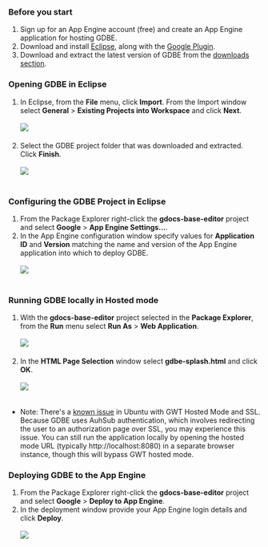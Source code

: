 ### Before you start ###

  1. Sign up for an App Engine account (free) and create an App Engine application for hosting GDBE.
  1. Download and install <a href='http://www.eclipse.org/downloads/download.php?file=/technology/epp/downloads/release/galileo/SR1/eclipse-jee-galileo-SR1-win32.zip'>Eclipse</a>, along with the <a href='http://code.google.com/eclipse/'>Google Plugin</a>.
  1. Download and extract the latest version of GDBE from the <a href='http://code.google.com/p/gdbe/downloads/list'>downloads section</a>.

### Opening GDBE in Eclipse ###
  1. In Eclipse, from the **File** menu, click **Import**. From the Import window select **General** > **Existing Projects into Workspace** and click **Next**. <br /><br /><img src='http://gdbe.googlecode.com/svn/trunk/documentation/images/ImportExistingProject.png' /><br /><br />
  1. Select the GDBE project folder that was downloaded and extracted. Click **Finish**.<br /><br /><img src='http://gdbe.googlecode.com/svn/trunk/documentation/images/ImportExistingProject-Select.png' /><br /><br />

### Configuring the GDBE Project in Eclipse ###
  1. From the Package Explorer right-click the **gdocs-base-editor** project and select **Google** > **App Engine Settings...**.
  1. In the App Engine configuration window specify values for **Application ID** and **Version** matching the name and version of the App Engine application into which to deploy GDBE.<br /><br /><img src='http://gdbe.googlecode.com/svn/trunk/documentation/images/ConfigureProject-AppEngine.png' /><br /><br />

### Running GDBE locally in Hosted mode ###
  1. With the **gdocs-base-editor** project selected in the **Package Explorer**, from the **Run** menu select **Run As** > **Web Application**.<br /><br /><img src='http://gdbe.googlecode.com/svn/trunk/documentation/images/RunProject-HostedMode.png' /><br /><br />
  1. In the **HTML Page Selection** window select **gdbe-splash.html** and click **OK**.<br /><br /><img src='http://gdbe.googlecode.com/svn/trunk/documentation/images/RunProject-HostedMode-PageSelection.png' /><br /><br />
  * Note: There's a <a href='http://code.google.com/p/google-web-toolkit/issues/detail?id=2962'>known issue</a> in Ubuntu with GWT Hosted Mode and SSL. Because GDBE uses AuhSub authentication, which involves redirecting the user to an authorization page over SSL, you may experience this issue. You can still run the application locally by opening the hosted mode URL (typically http://localhost:8080) in a separate browser instance, though this will bypass GWT hosted mode.

### Deploying GDBE to the App Engine ###
  1. From the Package Explorer right-click the **gdocs-base-editor** project and select **Google** > **Deploy to App Engine**.
  1. In the deployment window provide your App Engine login details and click **Deploy**.<br /><br /><img src='http://gdbe.googlecode.com/svn/trunk/documentation/images/DeployProject-AppEngine.png' /><br /><br />